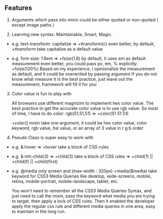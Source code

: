 ## Features

1. Arguments which pass into mixin could be either quoted or non-quoted ( except image paths )

2. Learning new syntax. Maintainable, Smart, Magic.

- e.g.  text-transform: capitalize
	=>  +ttransform(c)
	even better, by default,  +ttransform  take capitalize as a default value

- e.g.  font-size: 1.6em
	=>  +fsize(1.6)  by default, it uses em as default measurement
	even better, you could pass px, em, % explicitly.  +fsize(120%)
	Based on my experience, I opinionalize the measurement as default, and it could be overwrited by passing argument
	If you do not know what measure it is the best practice, just leave out the measurement, framework will fill it for you


3. Color value is fun to play with

	All browsers use different magnizim to implement hex color value. The best practice to get the accurate color value is
to use rgb value. So most of time, I have to do   color: rgb(51,51,51)   =>   +color(51 51 51)

	+color() mixin take one argument, it could be hex color value, color keyword, rgb value, hsl value, or an array of 3 value
in r g b order


4. Pseudo Class is super easy to work with

- e.g.  &:hover
	=>  +hover  take a block of CSS rules

- e.g.  &:nth-child(3)
	=>	 +child(3)  take a block of CSS rules
	=>  +child(1) || +child(f)  || +child(first)

- e.g. @media only screen and (max-width : 320px)
	+media($media)  take keyword for CSS3 Media Queries like   desktop, wide-screens, mobile, retina, mobile-portrait, mobile-landscape, tablet, etc.

	You won't need to remember all the CSS3 Media Queries Syntax, and just need to call the mixin, pass the keyword what media you are trying to target. then apply a lock of CSS rules. Then it enabled the developer apply the regular css rule and different media queries in one area, easy to maintain in the long run.



